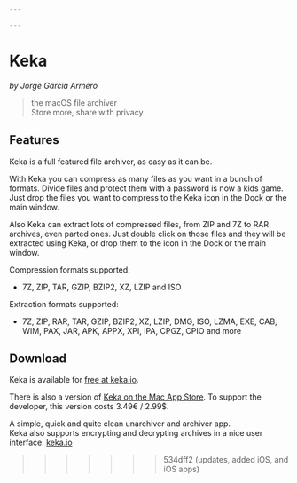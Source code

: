 ```yaml
---

---
```


# Keka
_by Jorge Garcia Armero_


> the macOS file archiver  
> Store more, share with privacy

## Features
Keka is a full featured file archiver, as easy as it can be.


With Keka you can compress as many files as you want in a bunch of formats. Divide files and protect them with a password is now a kids game. Just drop the files you want to compress to the Keka icon in the Dock or the main window.


Also Keka can extract lots of compressed files, from ZIP and 7Z to RAR archives, even parted ones. Just double click on those files and they will be extracted using Keka, or drop them to the icon in the Dock or the main window.


Compression formats supported:

* 7Z, ZIP, TAR, GZIP, BZIP2, XZ, LZIP and ISO


Extraction formats supported:

* 7Z, ZIP, RAR, TAR, GZIP, BZIP2, XZ, LZIP, DMG, ISO, LZMA, EXE, CAB, WIM, PAX, JAR, APK, APPX, XPI, IPA, CPGZ, CPIO and more

## Download
Keka is available for [free at keka.io](https://www.keka.io/en/).

There is also a version of [Keka on the Mac App Store](https://apps.apple.com/app/keka/id470158793). To support the developer, this version costs 3.49€ / 2.99$.

A simple, quick and quite clean unarchiver and archiver app.  
Keka also supports encrypting and decrypting archives in a nice user interface.
[keka.io](https://www.keka.io/en/)
>>>>>>> 534dff2 (updates, added iOS, and iOS apps)
